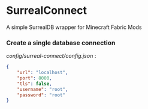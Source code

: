# SurrealConnect
A simple SurrealDB wrapper for Minecraft Fabric Mods 

### Create a single database connection
*config/surreal-connect/config.json* :
```json
{
    "url": "localhost",
    "port": 8000,
    "tls": false,
    "username": "root",
    "password": "root"
}
```